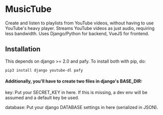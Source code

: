 # MusicTube
Create and listen to playlists from YouTube videos, without having to use YouTube's heavy player.
Streams YouTube videos as just audio, requiring less bandwidth.
Uses Django/Python for backend, VueJS for frontend.



## Installation
This depends on django >= 2.0 and pafy. To install both with pip, do:

`pip3 install django youtube-dl pafy`


#### Additionally, you'll have to create two files in django's BASE_DIR:

key: Put your SECRET_KEY in here. If this is missing, a dev env will be assumed and a default key be used.

database: Put your django DATABASE settings in here (serialized in JSON).  